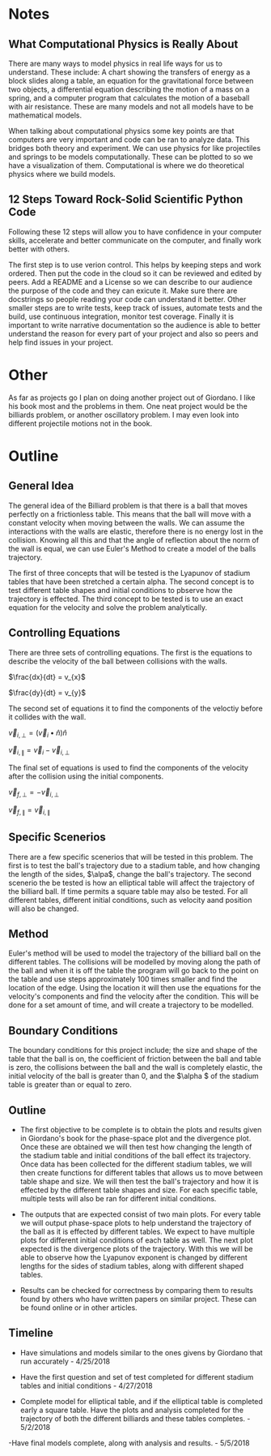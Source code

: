 # Notes
## What Computational Physics is Really About
There are many ways to model physics in real life ways for us to understand. These include: A chart showing the transfers of energy as a block slides along a table, an equation for the gravitational force between two objects, a differential equation describing the motion of a mass on a spring, and a computer program that calculates the motion of a baseball with air resistance. These are many models and not all models have to be mathematical models.

When talking about computational physics some key points are that computers are very important and code can be ran to analyze data. This bridges both theory and experiment. We can use physics for like projectiles and springs to be models computationally. These can be plotted to so we have a visualization of them. Computational is where we do theoretical physics where we build models. 

## 12 Steps Toward Rock-Solid Scientific Python Code
Following these 12 steps will allow you to have confidence in your computer skills, accelerate and better communicate on the computer, and finally work better with others.

The first step is to use verion control. This helps by keeping steps and work ordered. Then put the code in the cloud so it can be reviewed and edited by peers. Add a README and a License so we can describe  to our audience the purpose of the code and they can exicute it. Make sure there are docstrings so people reading your code can understand it better. Other smaller steps are to write tests, keep track of issues, automate tests and the build, use continuous integration, monitor test coverage. Finally it is important to write narrative documentation so the audience is able to better understand the reason for every part of your project and also so peers and help find issues in your project.


# Other
 As far as projects go I plan on doing another project out of Giordano. I like his book most and the problems in them. One neat project would be the billiards problem, or another oscillatory problem. I may even look into different projectile motions not in the book.

# Outline
## General Idea
The general idea of the Billiard problem is that there is a ball that moves perfectly on a frictionless table. This means that the ball will move with a constant velocity when moving between the walls. We can assume the interactions with the walls are elastic, therefore there is no energy lost in the collision. Knowing all this and that the angle of reflection about the norm of the wall is equal, we can use Euler's Method to create a model of the balls trajectory.

The first of three concepts that will be tested is the Lyapunov of stadium tables that have been stretched a certain alpha. The second concept is to test different table shapes and initial conditions to pbserve how the trajectory is effected. The third concept to be tested is to use an exact equation for the velocity and solve the problem analytically.

## Controlling Equations
There are three sets of controlling equations. The first is the equations to describe the velocity of the ball between collisions with the walls. 

$\frac{dx}{dt} = v_{x}$ 


$\frac{dy}{dt} = v_{y}$

The second set of equations it to find the components of the veloctiy before it collides with the wall.


$\vec{v}_{i,\perp} = (\vec{v}_{i} \bullet \hat{n})\hat{n}$

$\vec{v}_{i,\parallel} = \vec{v}_{i} - \vec{v}_{i,\perp}$

The final set of equations is used to find the components of the velocity after the collision using the initial components.


$\vec{v}_{f,\perp} = -\vec{v}_{i,\perp}$

$\vec{v}_{f,\parallel} = \vec{v}_{i,\parallel}$

## Specific Scenerios
There are a few specific scenerios that will be
 tested in this problem. The first is to test the ball's trajectory due to a stadium table, and how changing the length of the sides, $\alpa$, change the ball's trajectory. The second scenerio the be tested is how an elliptical table will affect the trajectory of the billiard ball. If time permits a square table may also be tested. For all different tables, different initial conditions, such as velocity aand position will also be changed.

## Method
Euler's method will be used to model the trajectory of the billiard ball on the different tables. The collisions will be modelled by moving along the path of the ball and when it is off the table the program will go back to the point on the table and use steps approximately 100 times smaller and find the location of the edge. Using the location it will then use the equations for the velocity's components and find the velocity after the condition. This will be done for a set amount of time, and will create a trajectory to be modelled.

## Boundary Conditions
The boundary conditions for this project include; the size and shape of the table that the ball is on, the coefficient of friction between the ball and table is zero, the collisions between the ball and the wall is completely elastic, the initial velocity of the ball is greater than 0, and the $\alpha $ of the stadium table is greater than or equal to zero.

## Outline
- The first objective to be complete is to obtain the plots and results given in Giordano's book for the phase-space plot and the divergence plot. Once these are obtained we will then test how changing the length of the stadium table and initial conditions of the ball effect its trajectory. 
Once data has been collected for the different stadium tables, we will then create functions for different tables that allows us to move between table shape and size. We will then test the ball's trajectory and how it is effected by the different table shapes and size. For each specific table, multiple tests will also be ran for different initial conditions.

- The outputs that are expected consist of two main plots. For every table we will output phase-space plots to help understand the trajectory of the ball as it is effected by different tables. We expect to have multiple plots for different initial conditions of each table as well. The next plot expected is the divergence plots of the trajectory. With this we will be able to observe how the Lyapunov exponent is changed by different lengths for the sides of stadium tables, along with different shaped tables.

- Results can be checked for correctness by comparing them to results found by others who have written papers on similar project. These can be found online or in other articles.

## Timeline
- Have simulations and models similar to the ones givens by Giordano that run accurately - 4/25/2018

- Have the first question and set of test completed for different stadium tables and initial conditions - 4/27/2018

- Complete model for elliptical table, and if the elliptical table is completed early a square table. Have the plots and analysis completed  for the trajectory of both the different billiards and these tables completes. - 5/2/2018

-Have final models complete, along with analysis and results. - 5/5/2018

